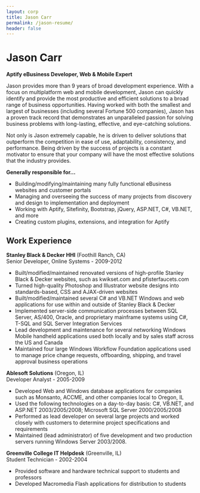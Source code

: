 ```yaml
---
layout: corp
title: Jason Carr
permalink: /jason-resume/
header: false
---
```


# Jason Carr #
**Aptify eBusiness Developer, Web & Mobile Expert**

Jason provides more than 9 years of broad development experience. With a focus on multiplatform web and mobile development, Jason can quickly identify and provide the most productive and efficient solutions to a broad range of business opportunities. Having worked with both the smallest and largest of businesses (including several Fortune 500 companies), Jason has a proven track record that demonstrates an unparalleled passion for solving business problems with long-lasting, effective, and eye-catching solutions.

Not only is Jason extremely capable, he is driven to deliver solutions that outperform the competition in ease of use, adaptability, consistency, and performance. Being driven by the success of projects is a constant motivator to ensure that your company will have the most effective solutions that the industry provides.

**Generally responsible for...**

- Building/modifying/maintaining many fully functional eBusiness websites and customer portals
- Managing and overseeing the success of many projects from discovery and design to implementation and deployment
- Working with Aptify, Sitefinity, Bootstrap, jQuery, ASP.NET, C#, VB.NET, and more
- Creating custom plugins, extensions, and integration for Aptify

## Work Experience ##

**Stanley Black & Decker HHI** (Foothill Ranch, CA)  
Senior Developer, Online Systems - 2009-2012

- Built/modified/maintained renovated versions of high-profile Stanley Black & Decker websites, such as kwikset.com and pfisterfaucets.com
- Turned high-quality Photoshop and Illustrator website designs into standards-based, CSS and AJAX-driven websites
- Built/modified/maintained several C# and VB.NET Windows and web applications for use within and outside of Stanley Black & Decker
- Implemented server-side communication processes between SQL Server, AS/400, Oracle, and proprietary mainframe systems using C#, T-SQL and SQL Server Integration Services
- Lead development and maintenance for several networking Windows Mobile handheld applications used both locally and by sales staff across the US and Canada
- Maintained four large Windows Workflow Foundation applications used to manage price change requests, offboarding, shipping, and travel approval business operations

**Ablesoft Solutions** (Oregon, IL)  
Developer Analyst - 2005-2009

- Developed Web and Windows database applications for companies such as Monsanto, ACCME, and other companies local to Oregon, IL
- Used the following technologies on a day-to-day basis: C#, VB.NET, and ASP.NET 2003/2005/2008; Microsoft SQL Server 2000/2005/2008
- Performed as lead developer on several large projects and worked closely with customers to determine project specifications and requirements
- Maintained (lead administrator) of five development and two production servers running Windows Server 2003/2008.

**Greenville College IT Helpdesk** (Greenville, IL)  
Student Technician - 2002-2004

- Provided software and hardware technical support to students and professors
- Developed Macromedia Flash applications for distribution to students
